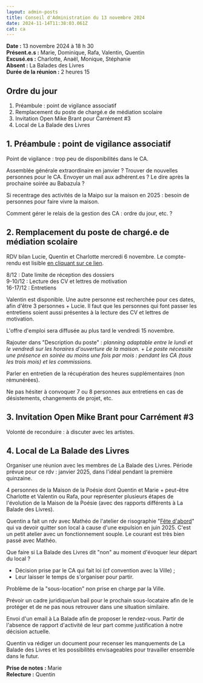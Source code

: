 ```yaml
---
layout: admin-posts
title: Conseil d'Administration du 13 novembre 2024
date: 2024-11-14T11:38:03.061Z
cat: ca
---
```

**Date :** 13 novembre 2024 à 18 h 30    
**Présent.e.s :** Marie, Dominique, Rafa, Valentin, Quentin  
**Excusé.es :** Charlotte, Anaël, Monique, Stéphanie  
**Absent :** La Balades des Livres  
**Durée de la réunion :** 2 heures 15

## Ordre du jour

1. Préambule : point de vigilance associatif
2. Remplacement du poste de chargé.e de médiation scolaire
3. Invitation Open Mike Brant pour Carrément #3
4. Local de La Balade des Livres

## 1. Préambule : point de vigilance associatif

Point de vigilance : trop peu de disponibilités dans le CA.
 
Assemblée générale extraordinaire en janvier ? Trouver de nouvelles personnes pour le CA.  Envoyer un mail aux adhérent.es ? Le dire après la prochaine soirée au Babazula ?  

Si recentrage des activités de la Maipo sur la maison en 2025 : besoin de personnes pour faire vivre la maison.  

Comment gérer le relais de la gestion des CA : ordre du jour, etc. ? 

## 2. Remplacement du poste de chargé.e de médiation scolaire

RDV bilan Lucie, Quentin et Charlotte mercredi 6 novembre. Le compte-rendu est lisible [en cliquant sur ce lien](https://maiporennes.fr/espace-admin-docs/docs-bilan-poste-m-diation-scolaire).

8/12 : Date limite de réception des dossiers  
9-10/12 : Lecture des CV et lettres de motivation  
16-17/12 : Entretiens

Valentin est disponible. Une autre personne est recherchée pour ces dates, afin d'être 3 personnes + Lucie. Il faut que les personnes qui font passer les entretiens soient aussi présentes à la lecture des CV et lettres de motivation.

L'offre d'emploi sera diffusée au plus tard le vendredi 15 novembre.

Rajouter dans "Description du poste" : *planning adaptable entre le lundi et le vendredi sur les horaires d'ouverture de la maison.* + *Le poste nécessite une présence en soirée au moins une fois par mois : pendant les CA (tous les trois mois) et les commissions.*

Parler en entretien de la récupération des heures supplémentaires (non rémunérées).

Ne pas hésiter à convoquer 7 ou 8 personnes aux entretiens en cas de désistements, changements de projet, etc.

## 3. Invitation Open Mike Brant pour Carrément #3

Volonté de reconduire : à discuter avec les artistes.

## 4. Local de La Balade des Livres

Organiser une réunion avec les membres de La Balade des Livres. Période prévue pour ce rdv : janvier 2025, dans l'idéal pendant la première quinzaine.

4 personnes de la Maison de la Poésie dont Quentin et Marie + peut-être Charlotte et Valentin ou Rafa, pour représenter plusieurs étapes de l'évolution de la Maison de la Poésie (avec des rapports différents à La Balade des Livres).

Quentin a fait un rdv avec Mathéo de l'atelier de risographie "[Fête d'abord](https://www.atelier-fetedabord.fr/)" qui va devoir quitter son local à cause d'une expulsion en juin 2025. C'est un petit atelier avec un fonctionnement souple. Le courant est très bien passé avec Mathéo.

Que faire si La Balade des Livres dit "non" au moment d'évoquer leur départ du local ?
- Décision prise par le CA qui fait loi (cf convention avec la Ville) ;
- Leur laisser le temps de s'organiser pour partir.

Problème de la "sous-location" non prise en charge par la Ville.

Prévoir un cadre juridique/un bail pour le prochain sous-locataire afin de le protéger et de ne pas nous retrouver dans une situation similaire.

Envoi d'un email à La Balade afin de proposer le rendez-vous. Partir de l'absence de rapport d'activité de leur part comme justification à notre décision actuelle.

Quentin va rédiger un document pour recenser les manquements de La Balade des Livres et les possibilités envisageables pour travailler ensemble dans le futur.

**Prise de notes :** Marie  
**Relecture :** Quentin